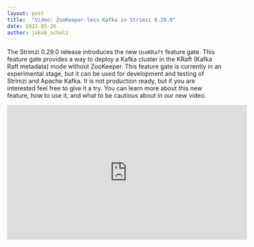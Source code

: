 ```yaml
---
layout: post
title:  "Video: ZooKeeper-less Kafka in Strimzi 0.29.0"
date: 2022-05-26
author: jakub_scholz
---
```


The Strimzi 0.29.0 release introduces the new `UseKRaft` feature gate.
This feature gate provides a way to deploy a Kafka cluster in the KRaft (Kafka Raft metadata) mode without ZooKeeper.
This feature gate is currently in an experimental stage, but it can be used for development and testing of Strimzi and Apache Kafka.
It is not production ready, but if you are interested feel free to give it a try.
You can learn more about this new feature, how to use it, and what to be cautious about in our new video.

<!--more-->

<iframe width="560" height="315" src="https://www.youtube.com/embed/mT7dbLNCGtQ" frameborder="0" allow="accelerometer; autoplay; encrypted-media; gyroscope; picture-in-picture" allowfullscreen></iframe>
